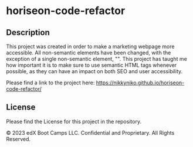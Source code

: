 # horiseon-code-refactor

## Description 

This project was created in order to make a marketing webpage more accessible. All non-semantic elements have been changed, with the exception of a single non-semantic element, "<span>". This project has taught me how important it is to make sure to use semantic HTML tags whenever possible, as they can have an impact on both SEO and user accessibility.

Please find a link to the project here: https://nikkyniko.github.io/horiseon-code-refactor/

## License

Please find the License for this project in the repository.

© 2023 edX Boot Camps LLC. Confidential and Proprietary. All Rights Reserved.

